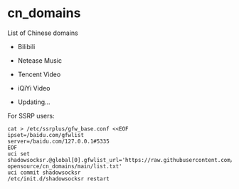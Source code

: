 # cn_domains
List of Chinese domains

* Bilibili
* Netease Music
* Tencent Video
* iQiYi Video

* Updating...

For SSRP users:
```
cat > /etc/ssrplus/gfw_base.conf <<EOF
ipset=/baidu.com/gfwlist
server=/baidu.com/127.0.0.1#5335
EOF
uci set shadowsocksr.@global[0].gfwlist_url='https://raw.githubusercontent.com/nicholas-opensource/cn_domains/main/list.txt'
uci commit shadowsocksr
/etc/init.d/shadowsocksr restart
```
